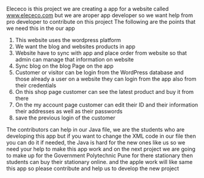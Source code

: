 Elececo
is this project we are creating a app for a website called www.elececo.com
but we are aroper app developer so we want help from pro developer to contribute on this project
The following are the points that we need this in the our app
1. This website uses the wordpress platform
2. We want the blog and websites products in app
3. Website have to sync with app and place order from website so that admin can manage that information on website
4. Sync  blog on the blog Page on the app 
5. Customer or visitor can be login from the WordPress database and those already a user on a website they can login from the app also from their  credentials
6. On this shop page customer can see the latest product and buy it from there
7. On the my account page customer can edit their ID and their information their addresses as well as their passwords
8. save the previous login of the customer



The contributors can help in our Java file,  we are the students who are developing this app but if you want to change the XML code in our file then you can do it if needed, the Java is hard for the new ones like us so we need your help to make this app work and on the next project we are going to make up for the Government Polytechnic Pune for there stationary then students can buy their stationary online.  and the apple work will  like  same this app  so please contribute and help us to develop the new project
